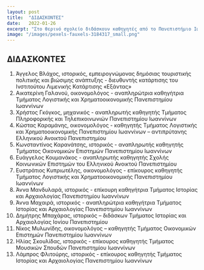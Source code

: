 ```yaml
---
layout: post
title:  "ΔΙΔΑΣΚΟΝΤΕΣ"
date:   2022-01-26
excerpt: "Στο θερινό σχολείο διδάσκουν καθηγητές από το Πανεπιστήμιο Ιωαννίνων, το Ελληνικό Ανοικτό Πανεπιστήμιο και άλλα Ελληνικά Πανεπιστήμια"
image: "/images/pexels-fauxels-3184317_small.png"
---
```


## ΔΙΔΑΣΚΟΝΤΕΣ

1. Άγγελος Βλάχος, ιστορικός, εμπειρογνώμονας δημόσιας τουριστικής πολιτικής και βιώσιμης ανάπτυξης - διευθυντής κατάρτισης του Ινστιτούτου Λιμενικής Κατάρτισης «Εξάντας»
2. Αικατερίνη Γαλανού, οικονομολόγος - αναπληρώτρια καθηγήτρια Τμήματος Λογιστικής και Χρηματοοικονομικής Πανεπιστημίου Ιωαννίνων
3. Χρήστος Γκόγκος, μηχανικός - αναπληρωτής καθηγητής Τμήματος Πληροφορικής και Τηλεπικοινωνιών Πανεπιστημίου Ιωαννίνων
4. Κώστας Καραμάνης, οικονομολόγος - καθηγητής Τμήματος Λογιστικής και Χρηματοοικονομικής Πανεπιστημίου Ιωαννίνων – αντιπρύτανης Ελληνικού Ανοικτού Πανεπιστημίου
5. Κωνσταντίνος Καρανάτσης, ιστορικός - αναπληρωτής καθηγητής Τμήματος Οικονομικών Επιστημών Πανεπιστημίου Ιωαννίνων
6. Ευάγγελος Κουμανάκος - αναπληρωτής καθηγητής Σχολής Κοινωνικών Επιστημών του Ελληνικού Ανοικτού Πανεπιστημίου
7. Ευστράτιος Κυπριωτέλης, οικονομολόγος - επίκουρος καθηγητής Τμήματος Λογιστικής και Χρηματοοικονομικής Πανεπιστημίου Ιωαννίνων
8. Άννα Μανδυλαρά, ιστορικός - επίκουρη καθηγήτρια Τμήματος Ιστορίας και Αρχαιολογίας Πανεπιστημίου Ιωαννίνων
9. Άννα Μαχαιρά, ιστορικός - αναπληρώτρια καθηγήτρια Τμήματος Ιστορίας και Αρχαιολογίας Πανεπιστημίου Ιωαννίνων
10. Δημήτρης Μπαχάρας, ιστορικός – διδάσκων Τμήματος Ιστορίας και Αρχαιολογίας Ιονίου Πανεπιστημίου
11.	Νίκος Μυλωνίδης, οικονομολόγος – καθηγητής Τμήματος Οικονομικών Επιστημών Πανεπιστημίου Ιωαννίνων 
12.	Ηλίας Σκουλίδας, ιστορικός - επίκουρος καθηγητής Τμήματος Μουσικών Σπουδών Πανεπιστημίου Ιωαννίνων
13.	Λάμπρος Φλιτούρης, ιστορικός - επίκουρος καθηγητής Τμήματος Ιστορίας και Αρχαιολογίας Πανεπιστημίου Ιωαννίνων


<!-- ## Features
### Auto-Generating Sitemap
The sitemap is auto generated! Just simply change the front matter of each site. It looks like so...
```
sitemap:
    priority: 0.7
    lastmod: 2017-11-02
    changefreq: weekly
```
### Formspring integration
The contact form below each page on the footer actually collects information! Just change your email address in the ```_config.yml``` file! -->
